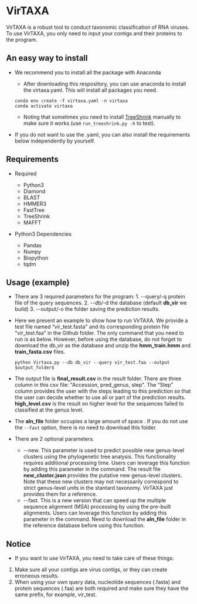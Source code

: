 # VirTAXA

VirTAXA is a robust tool to conduct taxonomic classification of RNA viruses. To use VirTAXA, you only need to input your contigs and their proteins to the program.

## An easy way to install

- We recommend you to install all the package with Anaconda
  
  - After downloading this respository, you can use anaconda to install the virtaxa.yaml. This will install all packages you need.
  
  ```
  conda env create -f virtaxa.yaml -n virtaxa
  conda activate virtaxa
  ```
  
  - Noting that sometimes you need to install [TreeShrink](https://github.com/uym2/TreeShrink) manually to make sure it works (use `run_treeshrink.py -h` to test).
- If you do not want to use the .yaml, you can also install the requirements below independently by yourself.

## Requirements

- Required
  
  - Python3
  - Diamond
  - BLAST
  - HMMER3
  - FastTree
  - TreeShrink
  - MAFFT
- Python3 Dependencies
  
  - Pandas
  - Numpy
  - Biopython
  - tqdm

## Usage (example)

- There are 3 required parameters for the program: 1. --query/-q protein file of the query sequences. 2. --db/-d the database (default **db_vir**  we build) 3. --output/-o the folder saving the prediction results.
  <br/>
- Here we present an example to show how to run VirTAXA. We provide a test file named “vir_test.fasta" and its corresponding protein file "vir_test.faa" in the Github folder. The only command that you need to run is as below. However, before using the database, do not forget to download the db_vir as the database and unzip the **hmm_train.hmm** and **train_fasta.csv** files.
  
  ```python Virtaxa.py --db db_vir --query vir_test.faa --output $output_folder$ ```
  <br/>
- The output file is **final_result.csv** in the result folder. There are three column in this csv file: "Accession, pred_genus, step". The “Step” column provides the user with the steps leading to this prediction so that the user can decide whether to use all or part of the prediction results. **high_level.csv** is the result on higher level for the sequences failed to classified at the genus level.
- The **aln_file** folder occupies a large amount of space . If you do not use the `--fast` option, there is no need to download this folder.
  <br/>
- There are 2 optional parameters.
  
  - --new. This parameter is used to predict possible new genus-level clusters using the phylogenetic tree analysis. This functionality requires additional processing time. Users can leverage this function by adding this parameter in the command. The result file  **new_cluster.json** provides the putative new genus-level clusters. Note that these new clusters may not necessarily correspond to strict genus-level units in the stantard taxonomy. VirTAXA just provides them for a reference.
  - --fast. This is a new version that can speed up the multiple sequence alignment (MSA) processing by using the pre-built alignments. Users can leverage this function by adding this parameter in the command.  Need to download the **aln_file** folder in the reference database before using this function.

## Notice

- If you want to use VirTAXA, you need to take care of these things:

1. Make sure all your contigs are virus contigs, or they can create erroneous results.
2. When using your own query data, nucleotide sequences (.fasta) and protein sequences (.faa) are both required and make sure they have the same prefix, for example, vir_test.